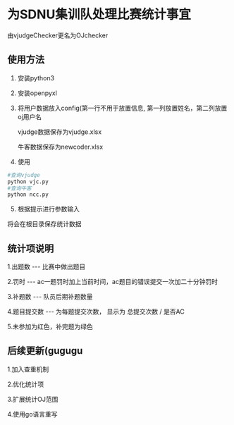 # 为SDNU集训队处理比赛统计事宜

由vjudgeChecker更名为OJchecker

## 使用方法

1. 安装python3

2. 安装openpyxl

3. 将用户数据放入config(第一行不用于放置信息, 第一列放置姓名，第二列放置oj用户名

    vjudge数据保存为vjudge.xlsx
    
    牛客数据保存为newcoder.xlsx

4. 使用

```bash
#查询vjudge
python vjc.py
#查询牛客
python ncc.py
```

5. 根据提示进行参数输入

将会在根目录保存统计数据

## 统计项说明

1.出题数 --- 比赛中做出题目

2.罚时 --- ac一题罚时加上当前时间，ac题目的错误提交一次加二十分钟罚时

3.补题数 --- 队员后期补题数量

4.题目提交数 --- 为每题提交次数， 显示为 总提交次数 / 是否AC

5.未参加为红色，补完题为绿色

## 后续更新(gugugu

1.加入查重机制

2.优化统计项

3.扩展统计OJ范围

4.使用go语言重写